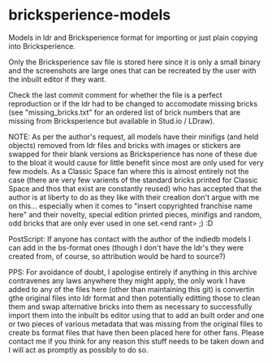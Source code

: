 # bricksperience-models

Models in ldr and Bricksperience format for importing or just plain copying into Bricksperience.

Only the Bricksperience sav file is stored here since it is only a small binary and the screenshots are large ones that can be recreated by the user with the inbuilt editor if they want.

Check the last commit comment for whether the file is a perfect reproduction or if the ldr had to be changed to accomodate missing bricks (see "missing_bricks.txt" for an ordered list of brick numbers that are missing from Bricksperience but available in Stud.io / LDraw).


NOTE: As per the author's request, all models have their minifigs (and held objects) removed from ldr files and bricks with images or stickers are swapped for their blank versions as Bricksperience has none of these due to the bloat it would cause for little benefit since most are only used for very few models. As a Classic Space fan where this is almost entirely not the case (there are very few varients of the standard bricks printed for Classic Space and thos that exist are constantly reused) who has accepted that the author is at liberty to do as they like with their creation don't argue with me on this... especially when it comes to "insert copyrighted franchise name here" and their novelty, special edition printed pieces, minifigs and random, odd bricks that are only ever used in one set.\<end rant\> ;) :D


PostScript: If anyone has contact with the author of the indiedb models I can add in the bs-format ones (though I don't have the ldr's they were created from, of course, so attribution would be hard to source?)


PPS: For avoidance of doubt, I apologise entirely if anything in this archive contravenes any laws anywhere they might apply, the only work I have added to any of the files here (other than maintaining this git) is convertin gthe original files into ldr format and then potentially editting those to clean them and swap alternative bricks into them as necessary to successfully import them into the inbuilt bs editor using that to add an built order and one or two pieces of various metadata that was missing from the original files to create bs format files that have then been placed here for other fans. Please contact me if you think for any reason this stuff needs to be taken down and I will act as promptly as possibly to do so.
